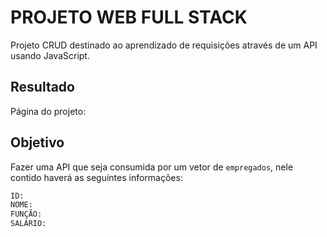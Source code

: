 # PROJETO WEB FULL STACK
Projeto CRUD destinado ao aprendizado de requisições através de um API usando JavaScript.

## Resultado

Página do projeto: 

## Objetivo

Fazer uma API que seja consumida por um vetor de `empregados`, nele contido haverá as seguintes informações:
```sh
ID: 
NOME:
FUNÇÃO:
SALÁRIO:
```
